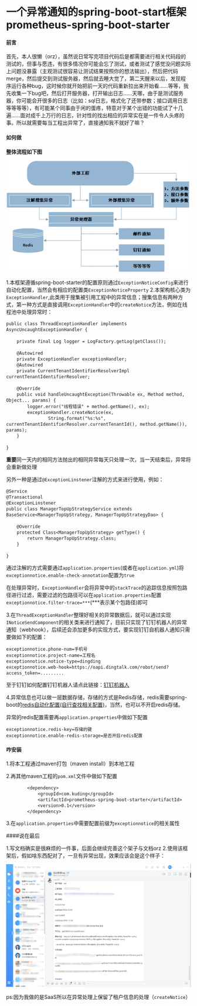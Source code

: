 # 一个异常通知的spring-boot-start框架 prometheus-spring-boot-starter

#### 前言

首先，本人很懒（orz），虽然说日常写完项目代码后是都需要进行相关代码段的测试的，但事与愿违，有很多情况你可能会忘了测试，或者测试了感觉没问题实际上问题没暴露（主观测试很容易让测试结果按照你的想法输出），然后把代码merge，然后提交到测试服务器，然后就去睡大觉了，第二天醒来以后，发现程序运行各种bug，这时候你就开始把前一天的代码重新拉出来开始看……等等，我先收集一下bug吧，然后打开服务器，打开输出日志……天哪，由于是测试服务器，你可能会开很多的日志（比如：sql日志，格式化了还带参数；接口调用日志等等等等），有可能某个同事由于闲的蛋疼，特意对于某个出错的功能试了十几遍……面对成千上万行的日志，针对性的找出相应的异常实在是一件令人头疼的事。所以就需要每当工程出异常了，直接通知我不就好了嘛？

#### 如何做


**整体流程如下图**

![架构](/src/main/resources/jiage.jpg)

1.本框架遵循spring-boot-starter的配置原则通过``ExceptionNoticeConfig``来进行自动化配置，当然会有相应的配置类``ExceptionNoticeProperty``
2.本架构核心类为``ExceptionHandler``,此类用于搜集被引用工程中的异常信息；搜集信息有两种方式，第一种方式是直接调用``ExceptionHandler``中的``createNotice``方法，例如在线程池中处理异常时：

```
public class ThreadExceptionHandler implements AsyncUncaughtExceptionHandler {

	private final Log logger = LogFactory.getLog(getClass());

	@Autowired
	private ExceptionHandler exceptionHandler;
	@Autowired
	private CurrentTenantIdentifierResolverImpl currentTenantIdentifierResolver;

	@Override
	public void handleUncaughtException(Throwable ex, Method method, Object... params) {
		logger.error("线程错误" + method.getName(), ex);
		exceptionHandler.createNotice(ex,
				String.format("%s:%s", currentTenantIdentifierResolver.currentTenantId(), method.getName()), params);
	}

}
```

**重要**同一天内的相同方法抛出的相同异常每天只处理一次，当一天结束后，异常将会重新做处理

另外一种是通过``@ExceptionLinstener``注解的方式来进行使用，例如：

```
@Service
@Transactional
@ExceptionLinstener
public class ManagerTopUpStrategyService extends BaseService<ManagerTopUpStrategy, ManagerTopUpStrategyDao> {

	@Override
	protected Class<ManagerTopUpStrategy> getType() {
		return ManagerTopUpStrategy.class;
	}

}
```

通过注解的方式需要通过``application.properties``(或者在``application.yml``)将``exceptionnotice.enable-check-annotation``配置为`true`

在处理异常时，``ExceptionHandler``会将异常中的``stackTrace``的追踪信息按照包路径进行过滤，需要过滤的包路径可以在``application.properties``配置``exceptionnotice.filter-trace=***``(***表示某个包路径)即可

3.在``ThreadExceptionHandler``整理好相关的异常数据后，就可以通过实现``INoticeSendComponent``的相关类来进行通知了，目前只实现了钉钉机器人的异常通知（webhook），后续还会添加更多的实现方式，要实现钉钉自机器人通知只需要做如下的配置：

```
exceptionnotice.phone-num=手机号
exceptionnotice.project-name=工程名
exceptionnotice.notice-type=dingding
exceptionnotice.web-hook=https://oapi.dingtalk.com/robot/send?access_token=.........

```

至于钉钉如何配置钉钉机器人请点此链接：[钉钉机器人](https://open-doc.dingtalk.com/docs/doc.htm?spm=a219a.7629140.0.0.21364a97PQbww2&treeId=257&articleId=105735&docType=1 "自定义机器人")



4.异常信息也可以做一层数据存储，存储的方式是Redis存储，redis需要spring-boot的[redis自动化配置(自行查找相关配置)](https://docs.spring.io/spring-boot/docs/2.1.1.RELEASE/reference/htmlsingle/#appendix)，当然，也可以不开启redis存储。

异常的redis配置需要再``application.properties``中做如下配置

```
exceptionnotice.redis-key=存储的键
exceptionnotice.enable-redis-storage=是否开启redis配置
```


#### 咋安装

1.将本工程通过maven打包（maven install）到本地工程

2.再其他maven工程的``pom.xml``文件中做如下配置

```
		<dependency>
			<groupId>com.kuding</groupId>
			<artifactId>prometheus-spring-boot-starter</artifactId>
			<version>0.1</version>
		</dependency>
```

3.在``application.properties``中需要配置前缀为``exceptionnotice``的相关属性

####说在最后

1.写文档确实是很麻烦的一件事，后面会继续完善这个架子与文档orz
2.使用该框架后，假如啥东西配对了，一旦有异常出现，效果应该会是这个样子：

![效果](/src/main/resources/QQ图片20181207210829.png)

ps:因为我做的是SaaS所以在异常处理上保留了租户信息的处理（``createNotice``）
